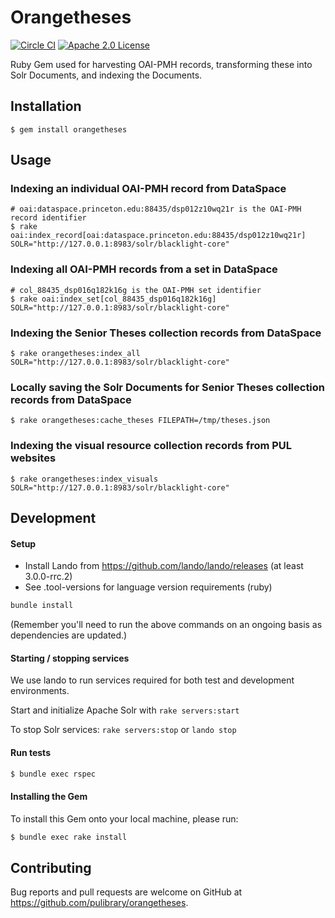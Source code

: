 # Orangetheses
[![Circle CI](https://circleci.com/gh/pulibrary/orangetheses.svg?style=svg)](https://circleci.com/gh/pulibrary/orangetheses)
[![Apache 2.0 License](https://img.shields.io/badge/license-Apache%202.0-blue.svg?style=plastic)](./LICENSE)

Ruby Gem used for harvesting OAI-PMH records, transforming these into Solr Documents, and indexing the Documents.

## Installation

```
$ gem install orangetheses
```

## Usage

### Indexing an individual OAI-PMH record from DataSpace
```
# oai:dataspace.princeton.edu:88435/dsp012z10wq21r is the OAI-PMH record identifier
$ rake oai:index_record[oai:dataspace.princeton.edu:88435/dsp012z10wq21r] SOLR="http://127.0.0.1:8983/solr/blacklight-core"
```

### Indexing all OAI-PMH records from a set in DataSpace
```
# col_88435_dsp016q182k16g is the OAI-PMH set identifier
$ rake oai:index_set[col_88435_dsp016q182k16g] SOLR="http://127.0.0.1:8983/solr/blacklight-core"
```

### Indexing the Senior Theses collection records from DataSpace
```
$ rake orangetheses:index_all SOLR="http://127.0.0.1:8983/solr/blacklight-core"
```

### Locally saving the Solr Documents for Senior Theses collection records from DataSpace
```
$ rake orangetheses:cache_theses FILEPATH=/tmp/theses.json
```

### Indexing the visual resource collection records from PUL websites
```
$ rake orangetheses:index_visuals SOLR="http://127.0.0.1:8983/solr/blacklight-core"
```

## Development

#### Setup
* Install Lando from https://github.com/lando/lando/releases (at least 3.0.0-rrc.2)
* See .tool-versions for language version requirements (ruby)

```bash
bundle install
```
(Remember you'll need to run the above commands on an ongoing basis as dependencies are updated.)

#### Starting / stopping services
We use lando to run services required for both test and development environments.

Start and initialize Apache Solr with `rake servers:start`

To stop Solr services: `rake servers:stop` or `lando stop`

#### Run tests
```bash
$ bundle exec rspec
```

#### Installing the Gem
To install this Gem onto your local machine, please run:

```bash
$ bundle exec rake install
```

## Contributing

Bug reports and pull requests are welcome on GitHub at https://github.com/pulibrary/orangetheses.
